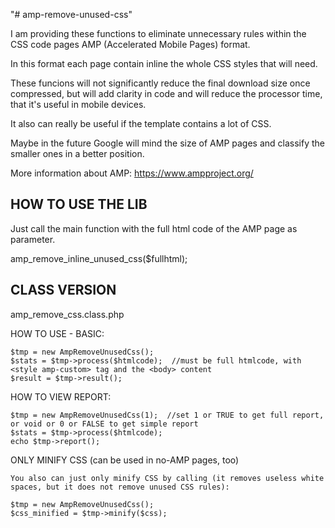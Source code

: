 
"# amp-remove-unused-css"

I am providing these functions to eliminate unnecessary rules within the CSS code pages AMP (Accelerated Mobile Pages) format.

In this format each page contain inline the whole CSS styles that will need.

These funcions will not significantly reduce the final download size once compressed, but will add clarity in code and will reduce the processor time, that it's useful in mobile devices.

It also can really be useful if the template contains a lot of CSS.

Maybe in the future Google will mind the size of AMP pages and classify the smaller ones in a better position.

More information about AMP: 
https://www.ampproject.org/


HOW TO USE THE LIB
------------------

Just call the main function with the full html code of the AMP page as parameter.

amp_remove_inline_unused_css($fullhtml);



CLASS VERSION
-------------

amp_remove_css.class.php

HOW TO USE - BASIC:

	$tmp = new AmpRemoveUnusedCss();
	$stats = $tmp->process($htmlcode);  //must be full htmlcode, with <style amp-custom> tag and the <body> content
	$result = $tmp->result();		
	

HOW TO VIEW REPORT:

	$tmp = new AmpRemoveUnusedCss(1);  //set 1 or TRUE to get full report, or void or 0 or FALSE to get simple report
	$stats = $tmp->process($htmlcode);  
	echo $tmp->report(); 
	

ONLY MINIFY CSS (can be used in no-AMP pages, too)

	You also can just only minify CSS by calling (it removes useless white spaces, but it does not remove unused CSS rules):

	$tmp = new AmpRemoveUnusedCss();
	$css_minified = $tmp->minify($css);	
	
	
